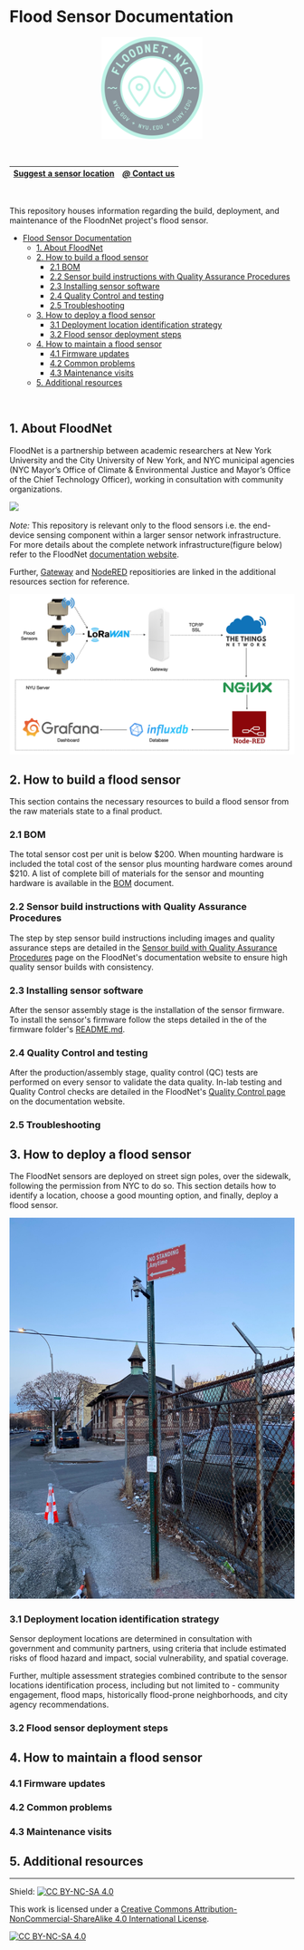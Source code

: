 # Flood Sensor Documentation
<p align="center">
    <a href="https://www.floodnet.nyc/">
        <img src="img/logo.png" height="180">
    </a>
</p>

<br>


| [Suggest a sensor location](https://docs.google.com/forms/d/e/1FAIpQLScIM4Nu0z6l5HO8uzl9k4RGRSzU549LakNMNijnjGAHodFg9w/viewform) | [_@_ Contact us](mailto:info@floodnet.nyc) |
| :----------: | :----------: |

<br>

This repository houses information regarding the build, deployment, and maintenance of the FloodnNet project's flood sensor.
<br>

- [Flood Sensor Documentation](#flood-sensor-documentation)
  - [1. About FloodNet](#1-about-floodnet)
  - [2. How to build a flood sensor](#2-how-to-build-a-flood-sensor)
    - [2.1 BOM](#21-bom)
    - [2.2 Sensor build instructions with Quality Assurance Procedures](#22-sensor-build-instructions-with-quality-assurance-procedures)
    - [2.3 Installing sensor software](#23-installing-sensor-software)
    - [2.4 Quality Control and testing](#24-quality-control-and-testing)
    - [2.5 Troubleshooting](#25-troubleshooting)
  - [3. How to deploy a flood sensor](#3-how-to-deploy-a-flood-sensor)
    - [3.1 Deployment location identification strategy](#31-deployment-location-identification-strategy)
    - [3.2 Flood sensor deployment steps](#32-flood-sensor-deployment-steps)
  - [4. How to maintain a flood sensor](#4-how-to-maintain-a-flood-sensor)
    - [4.1 Firmware updates](#41-firmware-updates)
    - [4.2 Common problems](#42-common-problems)
    - [4.3 Maintenance visits](#43-maintenance-visits)
  - [5. Additional resources](#5-additional-resources)
<br>

## 1. About FloodNet
FloodNet is a partnership between academic researchers at New York University and the City University of New York, and NYC municipal agencies (NYC Mayor’s Office of Climate & Environmental Justice and Mayor’s Office of the Chief Technology Officer), working in consultation with community organizations.

<img src="img/mountedv3.jpeg" width="480" >

_Note:_ This repository is relevant only to the flood sensors i.e. the end-device sensing component within a larger sensor network infrastructure. For more details about the complete network infrastructure(figure below) refer to the FloodNet [documentation website](https://floodnet-nyc.github.io//real-time-data-pipeline/#31-data-flow-pipeline-overview). 

Further, [Gateway](https://github.com/floodnet-nyc/floodnet-gateway) and [NodeRED](https://github.com/floodnet-nyc/floodnet-nodered) repositiories are linked in the additional resources section for reference. 

<img src="img/nw-infrastructure-overview.png" >

## 2. How to build a flood sensor
This section contains the necessary resources to build a flood sensor from the raw materials state to a final product. 

### 2.1 BOM 
The total sensor cost per unit is below $200. When mounting hardware is included the total cost of the sensor plus mounting hardware comes around $210. A list of complete bill of materials for the sensor and mounting hardware is available in the [BOM](https://github.com/floodnet-nyc/flood-sensor/tree/main/hardware/BOM.md) document.


### 2.2 Sensor build instructions with Quality Assurance Procedures
The step by step sensor build instructions including images and quality assurance steps are detailed in the [Sensor build with Quality Assurance Procedures](https://floodnet-nyc.github.io//quality-management/sensor-assembly-qap/) page on the FloodNet's documentation website to ensure high quality sensor builds with consistency.


### 2.3 Installing sensor software
After the sensor assembly stage is the installation of the sensor firmware. To install the sensor's firmware follow the steps detailed in the of the firmware folder's [README.md](https://github.com/floodnet-nyc/flood-sensor/tree/main/firmware/readme.md). 


### 2.4 Quality Control and testing 
After the production/assembly stage, quality control (QC) tests are performed on every sensor to validate the data quality. In-lab testing and Quality Control checks are detailed in the FloodNet's [Quality Control page](https://floodnet-nyc.github.io//quality-management/quality-control/) on the documentation website.

### 2.5 Troubleshooting

## 3. How to deploy a flood sensor

The FloodNet sensors are deployed on street sign poles, over the sidewalk, following the permission from NYC to do so. This section details how to identify a location, choose a good mounting option, and finally, deploy a flood sensor.

<img src="img/sensor-over-sidewalk.jpg" width="560" >

### 3.1 Deployment location identification strategy
Sensor deployment locations are determined in consultation with government and community partners, using criteria that include estimated risks of flood hazard and impact, social vulnerability, and spatial coverage.

Further, multiple assessment strategies combined contribute to the sensor locations identification process, including but not limited to - community engagement, flood maps, historically flood-prone neighborhoods, and city agency recommendations.

### 3.2 Flood sensor deployment steps

## 4. How to maintain a flood sensor

### 4.1 Firmware updates

### 4.2 Common problems

### 4.3 Maintenance visits

## 5. Additional resources


------------------------------------------------------------------------------------------------------------------------
Shield: [![CC BY-NC-SA 4.0][cc-by-nc-sa-shield]][cc-by-nc-sa]

This work is licensed under a
[Creative Commons Attribution-NonCommercial-ShareAlike 4.0 International License][cc-by-nc-sa].

[![CC BY-NC-SA 4.0][cc-by-nc-sa-image]][cc-by-nc-sa]

[cc-by-nc-sa]: http://creativecommons.org/licenses/by-nc-sa/4.0/
[cc-by-nc-sa-image]: https://licensebuttons.net/l/by-nc-sa/4.0/88x31.png
[cc-by-nc-sa-shield]: https://img.shields.io/badge/License-CC%20BY--NC--SA%204.0-lightgrey.svg

